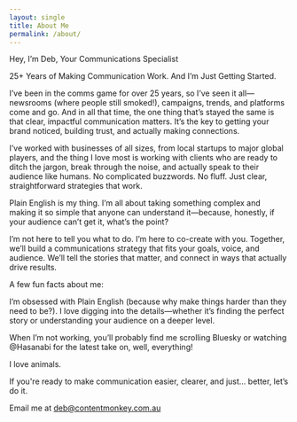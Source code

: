 ```yaml
---
layout: single
title: About Me
permalink: /about/
---
```



Hey, I’m Deb, Your Communications Specialist

25+ Years of Making Communication Work. And I’m Just Getting Started.

I’ve been in the comms game for over 25 years, so I’ve seen it all—newsrooms (where people still smoked!), campaigns, trends, and platforms come and go. And in all that time, the one thing that’s stayed the same is that clear, impactful communication matters. It’s the key to getting your brand noticed, building trust, and actually making connections.

I’ve worked with businesses of all sizes, from local startups to major global players, and the thing I love most is working with clients who are ready to ditch the jargon, break through the noise, and actually speak to their audience like humans. No complicated buzzwords. No fluff. Just clear, straightforward strategies that work.

Plain English is my thing. I’m all about taking something complex and making it so simple that anyone can understand it—because, honestly, if your audience can’t get it, what’s the point?

I’m not here to tell you what to do. I’m here to co-create with you. Together, we’ll build a communications strategy that fits your goals, voice, and audience. We’ll tell the stories that matter, and connect in ways that actually drive results.

A few fun facts about me:

I’m obsessed with Plain English (because why make things harder than they need to be?).
I love digging into the details—whether it’s finding the perfect story or understanding your audience on a deeper level.

When I’m not working, you’ll probably find me scrolling Bluesky or watching @Hasanabi for the latest take on, well, everything!

I love animals.

If you're ready to make communication easier, clearer, and just... better, let’s do it. 

Email me at [deb@contentmonkey.com.au](mailto:deb@contentmonkey.com.au)
